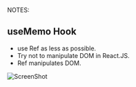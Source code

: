 NOTES:

## useMemo Hook
* use Ref as less as possible.
* Try not to manipulate DOM in React.JS.
* Ref manipulates DOM.

![ScreenShot](Screenshot_20230212_151415.png)